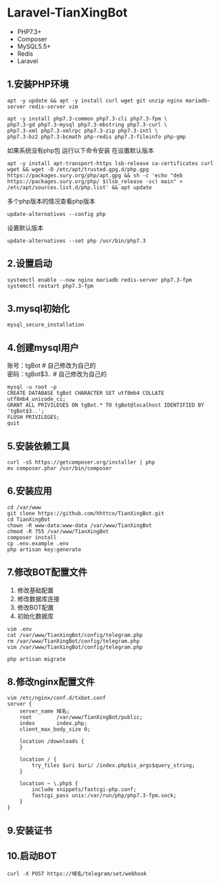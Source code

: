 # **Laravel-TianXingBot**

- PHP7.3+
- Composer
- MySQL5.5+
- Redis
- Laravel

## 1.安装PHP环境
```
apt -y update && apt -y install curl wget git unzip nginx mariadb-server redis-server vim
```

```
apt -y install php7.3-common php7.3-cli php7.3-fpm \
php7.3-gd php7.3-mysql php7.3-mbstring php7.3-curl \
php7.3-xml php7.3-xmlrpc php7.3-zip php7.3-intl \
php7.3-bz2 php7.3-bcmath php-redis php7.3-fileinfo php-gmp
```

如果系统没有php包 运行以下命令安装 在设置默认版本
```
apt -y install apt-transport-https lsb-release ca-certificates curl wget && wget -O /etc/apt/trusted.gpg.d/php.gpg https://packages.sury.org/php/apt.gpg && sh -c 'echo "deb https://packages.sury.org/php/ $(lsb_release -sc) main" > /etc/apt/sources.list.d/php.list' && apt update
```

多个php版本的情况查看php版本
```
update-alternatives --config php
```

设置默认版本
```
update-alternatives --set php /usr/bin/php7.3
```

## 2.设置启动
```
systemctl enable --now nginx mariadb redis-server php7.3-fpm
systemctl restart php7.3-fpm
```

## 3.mysql初始化
```
mysql_secure_installation
```

## 4.创建mysql用户
账号：tgBot     # 自己修改为自己的  
密码：tgBot$3.. # 自己修改为自己的
```
mysql -u root -p
CREATE DATABASE tgBot CHARACTER SET utf8mb4 COLLATE utf8mb4_unicode_ci;
GRANT ALL PRIVILEGES ON tgBot.* TO tgBot@localhost IDENTIFIED BY 'tgBot$3..';
FLUSH PRIVILEGES;
quit
```

## 5.安装依赖工具
```
curl -sS https://getcomposer.org/installer | php
mv composer.phar /usr/bin/composer
```

## 6.安装应用
```
cd /var/www
git clone https://github.com/hhttco/TianXingBot.git
cd TianXingBot
chown -R www-data:www-data /var/www/TianXingBot
chmod -R 755 /var/www/TianXingBot
composer install
cp .env.example .env
php artisan key:generate
```

## 7.修改BOT配置文件
1) 修改基础配置  
2) 修改数据库连接  
3) 修改BOT配置  
4) 初始化数据库  
```
vim .env
cat /var/www/TianXingBot/config/telegram.php
rm /var/www/TianXingBot/config/telegram.php
vim /var/www/TianXingBot/config/telegram.php

php artisan migrate
```

## 8.修改nginx配置文件
```
vim /etc/nginx/conf.d/txbot.conf
server {
    server_name 域名;
    root        /var/www/TianXingBot/public;
    index       index.php;
    client_max_body_size 0;

    location /downloads {
    }

    location / {
        try_files $uri $uri/ /index.php$is_args$query_string;
    }

    location ~ \.php$ {
        include snippets/fastcgi-php.conf;
        fastcgi_pass unix:/var/run/php/php7.3-fpm.sock;
    }
}
```

## 9.安装证书

## 10.启动BOT
```
curl -X POST https://域名/telegram/set/webhook
```
